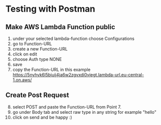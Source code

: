 # Testing with Postman
## Make AWS Lambda Function public
1. under your selected lambda-function choose Configurations
2. go to Function-URL
3. create a new Function-URL
4. click on edit 
5. choose Auth type NONE
6. save
7. copy the Function-URL in this example<br>
   https://5nyhyk6l5bjuij4ja6w2zgvxdi0vjegt.lambda-url.eu-central-1.on.aws/

## Create Post Request
8. select POST and paste the Function-URL from Point 7. 
9. go under Body tab and select raw type in any string for example "hello"
10. click on send and be happy :)